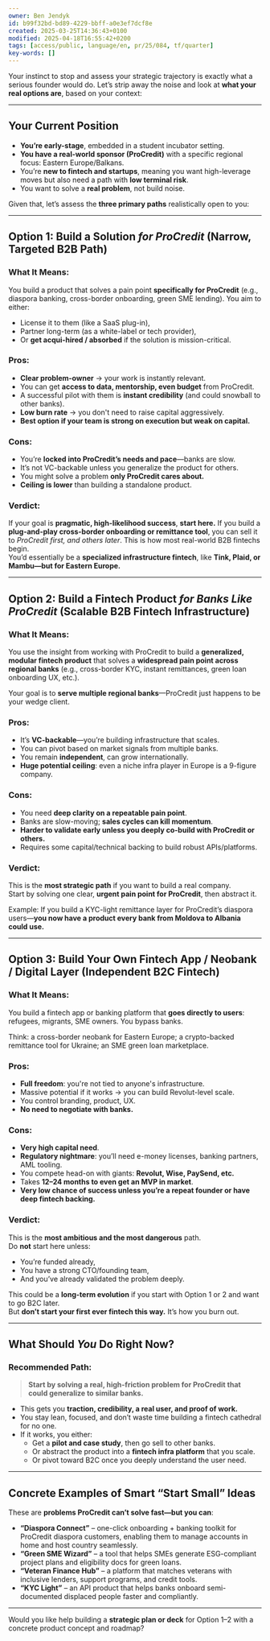 ```yaml
---
owner: Ben Jendyk
id: b99f32bd-bd89-4229-bbff-a0e3ef7dcf8e
created: 2025-03-25T14:36:43+0100
modified: 2025-04-18T16:55:42+0200
tags: [access/public, language/en, pr/25/084, tf/quarter]
key-words: []
---
```


Your instinct to stop and assess your strategic trajectory is exactly what a serious founder would do. Let’s strip away the noise and look at **what your real options are**, based on your context:

---

## **Your Current Position**
- **You’re early-stage**, embedded in a student incubator setting.  
- **You have a real-world sponsor (ProCredit)** with a specific regional focus: Eastern Europe/Balkans.  
- You’re **new to fintech and startups**, meaning you want high-leverage moves but also need a path with **low terminal risk**.  
- You want to solve a **real problem**, not build noise.

Given that, let’s assess the **three primary paths** realistically open to you:

---

## **Option 1: Build a Solution *for ProCredit* (Narrow, Targeted B2B Path)**

### **What It Means:**  
You build a product that solves a pain point **specifically for ProCredit** (e.g., diaspora banking, cross-border onboarding, green SME lending). You aim to either:  
- License it to them (like a SaaS plug-in),  
- Partner long-term (as a white-label or tech provider),  
- Or **get acqui-hired / absorbed** if the solution is mission-critical.  

### **Pros:**  
- **Clear problem-owner** → your work is instantly relevant.  
- You can get **access to data, mentorship, even budget** from ProCredit.  
- A successful pilot with them is **instant credibility** (and could snowball to other banks).  
- **Low burn rate** → you don't need to raise capital aggressively.  
- **Best option if your team is strong on execution but weak on capital.**

### **Cons:**  
- You’re **locked into ProCredit’s needs and pace**—banks are slow.  
- It’s not VC-backable unless you generalize the product for others.  
- You might solve a problem **only ProCredit cares about.**  
- **Ceiling is lower** than building a standalone product.

### **Verdict:**  
If your goal is **pragmatic, high-likelihood success**, **start here.** If you build a **plug-and-play cross-border onboarding or remittance tool**, you can sell it to *ProCredit first, and others later*. This is how most real-world B2B fintechs begin.  
You’d essentially be a **specialized infrastructure fintech**, like **Tink, Plaid, or Mambu—but for Eastern Europe.**

---

## **Option 2: Build a Fintech Product *for Banks Like ProCredit* (Scalable B2B Fintech Infrastructure)**

### **What It Means:**  
You use the insight from working with ProCredit to build a **generalized, modular fintech product** that solves a **widespread pain point across regional banks** (e.g., cross-border KYC, instant remittances, green loan onboarding UX, etc.).

Your goal is to **serve multiple regional banks**—ProCredit just happens to be your wedge client.

### **Pros:**  
- It’s **VC-backable**—you’re building infrastructure that scales.  
- You can pivot based on market signals from multiple banks.  
- You remain **independent**, can grow internationally.  
- **Huge potential ceiling**: even a niche infra player in Europe is a 9-figure company.

### **Cons:**  
- You need **deep clarity on a repeatable pain point**.  
- Banks are slow-moving; **sales cycles can kill momentum**.  
- **Harder to validate early unless you deeply co-build with ProCredit or others.**  
- Requires some capital/technical backing to build robust APIs/platforms.

### **Verdict:**  
This is the **most strategic path** if you want to build a real company.  
Start by solving one clear, **urgent pain point for ProCredit**, then abstract it.  

Example: If you build a KYC-light remittance layer for ProCredit’s diaspora users—**you now have a product every bank from Moldova to Albania could use.**

---

## **Option 3: Build Your Own Fintech App / Neobank / Digital Layer (Independent B2C Fintech)**

### **What It Means:**  
You build a fintech app or banking platform that **goes directly to users**: refugees, migrants, SME owners. You bypass banks.  

Think: a cross-border neobank for Eastern Europe; a crypto-backed remittance tool for Ukraine; an SME green loan marketplace.

### **Pros:**  
- **Full freedom**: you're not tied to anyone's infrastructure.  
- Massive potential if it works → you can build Revolut-level scale.  
- You control branding, product, UX.  
- **No need to negotiate with banks.**

### **Cons:**  
- **Very high capital need**.  
- **Regulatory nightmare**: you’ll need e-money licenses, banking partners, AML tooling.  
- You compete head-on with giants: **Revolut, Wise, PaySend, etc.**  
- Takes **12–24 months to even get an MVP in market**.  
- **Very low chance of success unless you’re a repeat founder or have deep fintech backing.**

### **Verdict:**  
This is the **most ambitious and the most dangerous** path.  
Do **not** start here unless:
- You’re funded already,
- You have a strong CTO/founding team,
- And you’ve already validated the problem deeply.

This could be a **long-term evolution** if you start with Option 1 or 2 and want to go B2C later.  
But **don’t start your first ever fintech this way.** It’s how you burn out.

---

## **What Should *You* Do Right Now?**

### **Recommended Path:**
> **Start by solving a real, high-friction problem for ProCredit that could generalize to similar banks.**  

- This gets you **traction, credibility, a real user, and proof of work.**  
- You stay lean, focused, and don’t waste time building a fintech cathedral for no one.  
- If it works, you either:
   - Get a **pilot and case study**, then go sell to other banks.
   - Or abstract the product into a **fintech infra platform** that you scale.
   - Or pivot toward B2C once you deeply understand the user need.

---

## **Concrete Examples of Smart “Start Small” Ideas**
These are **problems ProCredit can’t solve fast—but you can**:

- **“Diaspora Connect”** – one-click onboarding + banking toolkit for ProCredit diaspora customers, enabling them to manage accounts in home and host country seamlessly.  
- **“Green SME Wizard”** – a tool that helps SMEs generate ESG-compliant project plans and eligibility docs for green loans.  
- **“Veteran Finance Hub”** – a platform that matches veterans with inclusive lenders, support programs, and credit tools.  
- **“KYC Light”** – an API product that helps banks onboard semi-documented displaced people faster and compliantly.

---

Would you like help building a **strategic plan or deck** for Option 1–2 with a concrete product concept and roadmap?